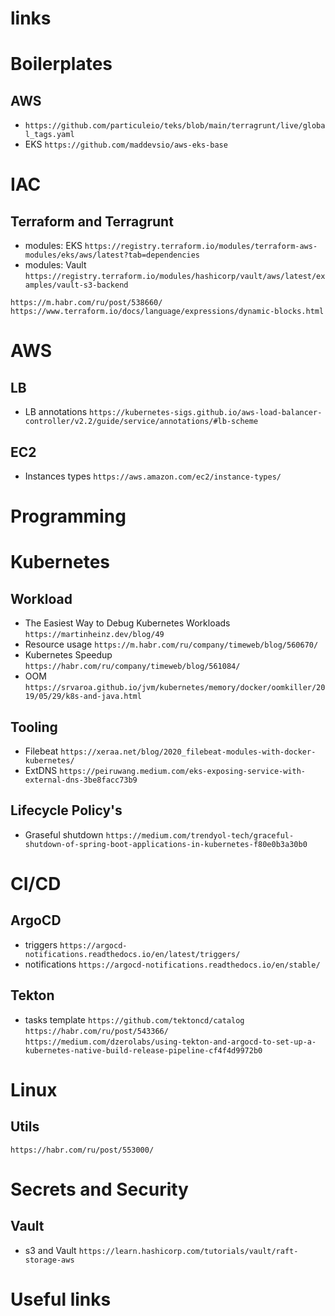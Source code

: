 # links


# Boilerplates 

## AWS

- `https://github.com/particuleio/teks/blob/main/terragrunt/live/global_tags.yaml`
- EKS `https://github.com/maddevsio/aws-eks-base`


# IAC

## Terraform and Terragrunt

- modules: EKS `https://registry.terraform.io/modules/terraform-aws-modules/eks/aws/latest?tab=dependencies`
- modules: Vault `https://registry.terraform.io/modules/hashicorp/vault/aws/latest/examples/vault-s3-backend`


`https://m.habr.com/ru/post/538660/`
`https://www.terraform.io/docs/language/expressions/dynamic-blocks.html`

# AWS

## LB

- LB annotations `https://kubernetes-sigs.github.io/aws-load-balancer-controller/v2.2/guide/service/annotations/#lb-scheme`

## EC2

- Instances types `https://aws.amazon.com/ec2/instance-types/`

# Programming

# Kubernetes

## Workload

- The Easiest Way to Debug Kubernetes Workloads `https://martinheinz.dev/blog/49`
- Resource usage `https://m.habr.com/ru/company/timeweb/blog/560670/`
- Kubernetes Speedup `https://habr.com/ru/company/timeweb/blog/561084/`
- OOM `https://srvaroa.github.io/jvm/kubernetes/memory/docker/oomkiller/2019/05/29/k8s-and-java.html`

## Tooling 

- Filebeat `https://xeraa.net/blog/2020_filebeat-modules-with-docker-kubernetes/`
- ExtDNS `https://peiruwang.medium.com/eks-exposing-service-with-external-dns-3be8facc73b9`

## Lifecycle Policy's

- Graseful shutdown `https://medium.com/trendyol-tech/graceful-shutdown-of-spring-boot-applications-in-kubernetes-f80e0b3a30b0`


# CI/CD

## ArgoCD

- triggers `https://argocd-notifications.readthedocs.io/en/latest/triggers/`
- notifications `https://argocd-notifications.readthedocs.io/en/stable/`


## Tekton


- tasks template `https://github.com/tektoncd/catalog`
`https://habr.com/ru/post/543366/`
`https://medium.com/dzerolabs/using-tekton-and-argocd-to-set-up-a-kubernetes-native-build-release-pipeline-cf4f4d9972b0`

# Linux 

## Utils

`https://habr.com/ru/post/553000/`


# Secrets and Security 

## Vault 

- s3 and Vault `https://learn.hashicorp.com/tutorials/vault/raft-storage-aws`

# Useful links
